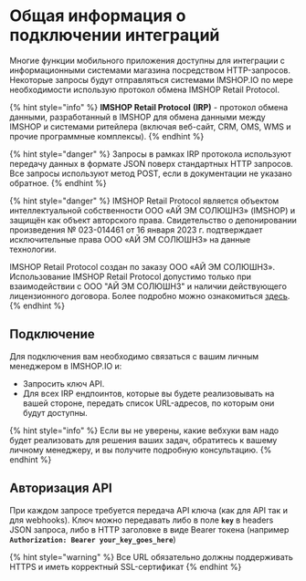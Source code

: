 # Общая информация о подключении интеграций

Многие функции мобильного приложения доступны для интеграции с информационными системами магазина посредством HTTP-запросов. Некоторые запросы будут отправляться системами IMSHOP.IO по мере необходимости использую протокол обмена IMSHOP Retail Protocol.

{% hint style="info" %}
**IMSHOP Retail Protocol** **(IRP)** - протокол обмена данными, разработанный в IMSHOP для обмена данными между IMSHOP и системами ритейлера (включая веб-сайт, CRM, OMS, WMS и прочие программные комплексы).
{% endhint %}

{% hint style="danger" %}
Запросы в рамках IRP протокола используют передачу данных в формате JSON поверх стандартных HTTP запросов. Все запросы используют метод POST, если в документации не указано обратное.
{% endhint %}

{% hint style="danger" %}
IMSHOP Retail Protocol является объектом интеллектуальной собственности ООО «АЙ ЭМ СОЛЮШНЗ» (IMSHOP) и защищён как объект авторского права. Свидетельство о депонировании произведения № 023-014461 от 16 января 2023 г. подтверждает исключительные права ООО «АЙ ЭМ СОЛЮШНЗ» на данные технологии.

IMSHOP Retail Protocol создан по заказу ООО «АЙ ЭМ СОЛЮШНЗ». Использование IMSHOP Retail Protocol допустимо только при взаимодействии с ООО "АЙ ЭМ СОЛЮШНЗ" и наличии действующего лицензионного договора. Более подробно можно ознакомиться [здесь](../api-license.md).
{% endhint %}

## Подключение

Для подключения вам необходимо связаться с вашим личным менеджером в IMSHOP.IO и:

* Запросить ключ API.
* Для всех IRP ендпоинтов, которые вы будете реализовывать на вашей стороне, передать список URL-адресов, по которым они будут доступны.

{% hint style="info" %}
Если вы не уверены, какие вебхуки вам надо будет реализовать для решения ваших задач, обратитесь к вашему личному менеджеру, и вы получите подробную консультацию.
{% endhint %}

## Авторизация API

При каждом запросе требуется передача API ключа (как для API так и для webhooks). Ключ можно передавать либо в поле **`key`** в  headers JSON  запроса, либо в HTTP заголовке в виде Bearer токена (например **`Authorization: Bearer your_key_goes_here`**)

{% hint style="warning" %}
Все URL обязательно должны поддерживать HTTPS и иметь корректный SSL-сертификат
{% endhint %}
